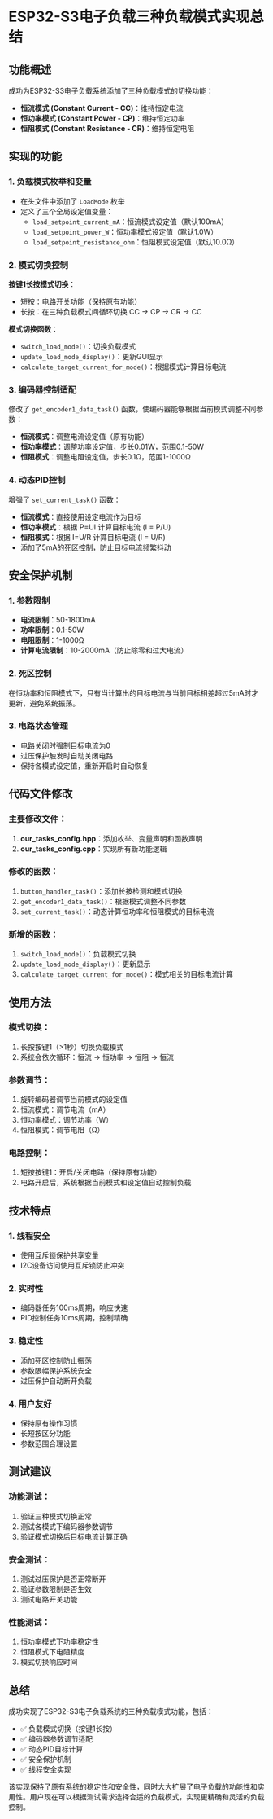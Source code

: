 # ESP32-S3电子负载三种负载模式实现总结

## 功能概述
成功为ESP32-S3电子负载系统添加了三种负载模式的切换功能：
- **恒流模式 (Constant Current - CC)**：维持恒定电流
- **恒功率模式 (Constant Power - CP)**：维持恒定功率
- **恒阻模式 (Constant Resistance - CR)**：维持恒定电阻

## 实现的功能

### 1. 负载模式枚举和变量
- 在头文件中添加了 `LoadMode` 枚举
- 定义了三个全局设定值变量：
  - `load_setpoint_current_mA`：恒流模式设定值（默认100mA）
  - `load_setpoint_power_W`：恒功率模式设定值（默认1.0W）
  - `load_setpoint_resistance_ohm`：恒阻模式设定值（默认10.0Ω）

### 2. 模式切换控制
**按键1长按模式切换**：
- 短按：电路开关功能（保持原有功能）
- 长按：在三种负载模式间循环切换 CC → CP → CR → CC

**模式切换函数**：
- `switch_load_mode()`：切换负载模式
- `update_load_mode_display()`：更新GUI显示
- `calculate_target_current_for_mode()`：根据模式计算目标电流

### 3. 编码器控制适配
修改了 `get_encoder1_data_task()` 函数，使编码器能够根据当前模式调整不同参数：
- **恒流模式**：调整电流设定值（原有功能）
- **恒功率模式**：调整功率设定值，步长0.01W，范围0.1-50W
- **恒阻模式**：调整电阻设定值，步长0.1Ω，范围1-1000Ω

### 4. 动态PID控制
增强了 `set_current_task()` 函数：
- **恒流模式**：直接使用设定电流作为目标
- **恒功率模式**：根据 P=UI 计算目标电流 (I = P/U)
- **恒阻模式**：根据 I=U/R 计算目标电流 (I = U/R)
- 添加了5mA的死区控制，防止目标电流频繁抖动

## 安全保护机制

### 1. 参数限制
- **电流限制**：50-1800mA
- **功率限制**：0.1-50W
- **电阻限制**：1-1000Ω
- **计算电流限制**：10-2000mA（防止除零和过大电流）

### 2. 死区控制
在恒功率和恒阻模式下，只有当计算出的目标电流与当前目标相差超过5mA时才更新，避免系统振荡。

### 3. 电路状态管理
- 电路关闭时强制目标电流为0
- 过压保护触发时自动关闭电路
- 保持各模式设定值，重新开启时自动恢复

## 代码文件修改

### 主要修改文件：
1. **our_tasks_config.hpp**：添加枚举、变量声明和函数声明
2. **our_tasks_config.cpp**：实现所有新功能逻辑

### 修改的函数：
1. `button_handler_task()`：添加长按检测和模式切换
2. `get_encoder1_data_task()`：根据模式调整不同参数
3. `set_current_task()`：动态计算恒功率和恒阻模式的目标电流

### 新增的函数：
1. `switch_load_mode()`：负载模式切换
2. `update_load_mode_display()`：更新显示
3. `calculate_target_current_for_mode()`：模式相关的目标电流计算

## 使用方法

### 模式切换：
1. 长按按键1（>1秒）切换负载模式
2. 系统会依次循环：恒流 → 恒功率 → 恒阻 → 恒流

### 参数调节：
1. 旋转编码器调节当前模式的设定值
2. 恒流模式：调节电流（mA）
3. 恒功率模式：调节功率（W）
4. 恒阻模式：调节电阻（Ω）

### 电路控制：
1. 短按按键1：开启/关闭电路（保持原有功能）
2. 电路开启后，系统根据当前模式和设定值自动控制负载

## 技术特点

### 1. 线程安全
- 使用互斥锁保护共享变量
- I2C设备访问使用互斥锁防止冲突

### 2. 实时性
- 编码器任务100ms周期，响应快速
- PID控制任务10ms周期，控制精确

### 3. 稳定性
- 添加死区控制防止振荡
- 参数限幅保护系统安全
- 过压保护自动断开负载

### 4. 用户友好
- 保持原有操作习惯
- 长短按区分功能
- 参数范围合理设置

## 测试建议

### 功能测试：
1. 验证三种模式切换正常
2. 测试各模式下编码器参数调节
3. 验证模式切换后目标电流计算正确

### 安全测试：
1. 测试过压保护是否正常断开
2. 验证参数限制是否生效
3. 测试电路开关功能

### 性能测试：
1. 恒功率模式下功率稳定性
2. 恒阻模式下电阻精度
3. 模式切换响应时间

## 总结

成功实现了ESP32-S3电子负载系统的三种负载模式功能，包括：
- ✅ 负载模式切换（按键1长按）
- ✅ 编码器参数调节适配
- ✅ 动态PID目标计算
- ✅ 安全保护机制
- ✅ 线程安全实现

该实现保持了原有系统的稳定性和安全性，同时大大扩展了电子负载的功能性和实用性。用户现在可以根据测试需求选择合适的负载模式，实现更精确和灵活的负载控制。
